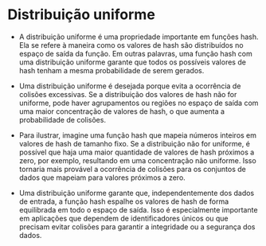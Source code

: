 # Distribuição uniforme

* A distribuição uniforme é uma propriedade importante em funções hash. Ela se refere à maneira como os valores de hash são distribuídos no espaço de saída da função. Em outras palavras, uma função hash com uma distribuição uniforme garante que todos os possíveis valores de hash tenham a mesma probabilidade de serem gerados.

* Uma distribuição uniforme é desejada porque evita a ocorrência de colisões excessivas. Se a distribuição dos valores de hash não for uniforme, pode haver agrupamentos ou regiões no espaço de saída com uma maior concentração de valores de hash, o que aumenta a probabilidade de colisões.

* Para ilustrar, imagine uma função hash que mapeia números inteiros em valores de hash de tamanho fixo. Se a distribuição não for uniforme, é possível que haja uma maior quantidade de valores de hash próximos a zero, por exemplo, resultando em uma concentração não uniforme. Isso tornaria mais provável a ocorrência de colisões para os conjuntos de dados que mapeiam para valores próximos a zero.

* Uma distribuição uniforme garante que, independentemente dos dados de entrada, a função hash espalhe os valores de hash de forma equilibrada em todo o espaço de saída. Isso é especialmente importante em aplicações que dependem de identificadores únicos ou que precisam evitar colisões para garantir a integridade ou a segurança dos dados.